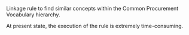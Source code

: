 Linkage rule to find similar concepts within the Common Procurement Vocabulary hierarchy.

At present state, the execution of the rule is extremely time-consuming.

